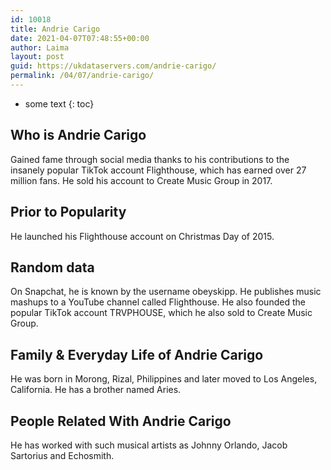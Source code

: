 ```yaml
---
id: 10018
title: Andrie Carigo
date: 2021-04-07T07:48:55+00:00
author: Laima
layout: post
guid: https://ukdataservers.com/andrie-carigo/
permalink: /04/07/andrie-carigo/
---
```


* some text
{: toc}


## Who is Andrie Carigo
                  
                  
                  
Gained fame through social media thanks to his contributions to the insanely popular TikTok account Flighthouse, which has earned over 27 million fans. He sold his account to Create Music Group in 2017. 
                  
              
            
              
            
                
                
                
## Prior to Popularity
                  
                  
                  
He launched his Flighthouse account on Christmas Day of 2015.
                  
              
            
              
            
                
                
                
## Random data
                  
                  
                  
On Snapchat, he is known by the username obeyskipp. He publishes music mashups to a YouTube channel called Flighthouse. He also founded the popular TikTok account TRVPHOUSE, which he also sold to Create Music Group. 
                  
              
            
              
            
                
                
                
## Family & Everyday Life of Andrie Carigo
                  
                  
                  
He was born in Morong, Rizal, Philippines and later moved to Los Angeles, California. He has a brother named Aries.
                  
              
            
              
            
                
                
                
## People Related With Andrie Carigo
                  
                  
                  
He has worked with such musical artists as Johnny Orlando, Jacob Sartorius and Echosmith.  
                  
              
            
              
            
                
              
            
              
              
            
            
              
            
          
          
          